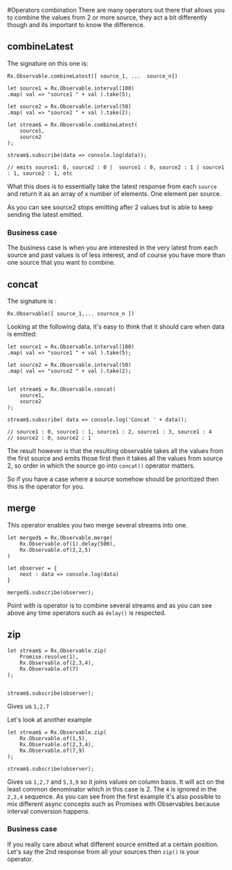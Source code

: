 #Operators combination
There are many operators out there that allows you to combine the values from 2 or more source, they act a bit differently though and its important to know the difference.

## combineLatest

The signature on this one is:
```
Rx.Observable.combineLatest([ source_1, ...  source_n])
```

```
let source1 = Rx.Observable.interval(100)
.map( val => "source1 " + val ).take(5);

let source2 = Rx.Observable.interval(50)
.map( val => "source2 " + val ).take(2);

let stream$ = Rx.Observable.combineLatest(
    source1,
    source2
);

stream$.subscribe(data => console.log(data));

// emits source1: 0, source2 : 0 |  source1 : 0, source2 : 1 | source1 : 1, source2 : 1, etc
```

What this does is to essentially take the latest response from each `source` and return it as an array of x number of elements. One element per source.

As you can see source2 stops emitting after 2 values but is able to keep sending the latest emitted. 

### Business case
The business case is when you are interested in the very latest from each source and past values is of less interest, and of course you have more than one source that you want to combine.

## concat
The signature is :

```
Rx.Observable([ source_1,... sournce_n ])
```

Looking at the following data, it's easy to think that it should care when data is emitted:

```
let source1 = Rx.Observable.interval(100)
.map( val => "source1 " + val ).take(5);

let source2 = Rx.Observable.interval(50)
.map( val => "source2 " + val ).take(2);


let stream$ = Rx.Observable.concat(
    source1, 
    source2
);

stream$.subscribe( data => console.log('Concat ' + data));

// source1 : 0, source1 : 1, source1 : 2, source1 : 3, source1 : 4
// source2 : 0, source2 : 1 
```
The result however is that the resulting observable takes all the values from the first source and emits those first then it takes all the values from source 2, so order in which the source go into `concat()` operator matters.

So if you have a case where a source somehow should be prioritized then this is the operator for you.

## merge
This operator enables you two merge several streams into one.
```
let merged$ = Rx.Observable.merge(
    Rx.Observable.of(1).delay(500),
    Rx.Observable.of(3,2,5)
)

let observer = {
    next : data => console.log(data)
}

merged$.subscribe(observer);
```
Point with is operator is to combine several streams and as you can see above any time operators such as `delay()` is respected.

## zip

```
let stream$ = Rx.Observable.zip(
    Promise.resolve(1),
    Rx.Observable.of(2,3,4),
    Rx.Observable.of(7)
);


stream$.subscribe(observer); 
```
Gives us `1,2,7`

Let's look at another example
```
let stream$ = Rx.Observable.zip(
    Rx.Observable.of(1,5),
    Rx.Observable.of(2,3,4),
    Rx.Observable.of(7,9)
);

stream$.subscribe(observer);
```
Gives us `1,2,7` and `5,3,9` so it joins values on column basis. It will act on the least common denominator which in this case is 2. The `4` is ignored in the `2,3,4` sequence. As you can see from the first example it's also possible to mix different async concepts such as Promises with Observables because interval conversion happens.
### Business case
If you really care about what different source emitted at a certain position. Let's say the 2nd response from all your sources then `zip()` is your operator.


